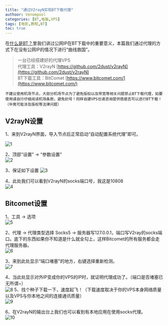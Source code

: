 ```yaml
---
title: "通过V2rayN实现BT下载代理"
authoor: Venompool
categories: [BT,电脑,VPS]
tags: [电影,教程,BT]
toc: true
---
```


在[什么是BT？](https://blog.venompool.fun/posts/%E4%BB%80%E4%B9%88%E6%98%AFBT/)里我们讲过公网IP在BT下载中的重要意义，本篇我们通过代理的方式下在没有公网IP的情况下进行“曲线救国”。  
  
> 一台已经搭建好的代理VPS  
> 代理工具：V2rayN [https://github.com/2dust/v2rayN](https://github.com/2dust/v2rayN)  
> BT下载工具：BitComet [https://www.bitcomet.com/](https://www.bitcomet.com/)  
  
`不建议使用机场节点，大部分机场节点为了避免版权以及带宽等相关问题禁止BT下载代理，如要使用请自行仔细阅读机场条款，避免封号！同样自建VPS也请咨询提供商是否可以进行BT下载！（毕竟可能涉及版权等法律问题）`  

## V2rayN设置
1、来到V2rayN界面，导入节点后正常启动“自动配置系统代理”即可。  
  
![1](https://cdn.venompool.fun/blog.v.fun/231220-1/1.png)  
  
2、顶部“设置” -> “参数设置”  
![2](https://cdn.venompool.fun/blog.v.fun/231220-1/2.png)  
  
3、保证如下设置
![3](https://cdn.venompool.fun/blog.v.fun/231220-1/3.png)  
  
4、此处我们可以看到V2rayN的socks端口号，我这是10808  
![4](https://cdn.venompool.fun/blog.v.fun/231220-1/4.png)  
  
## Bitcomet设置
1、工具 -> 选项  
![5](https://cdn.venompool.fun/blog.v.fun/231220-1/2.png)  
  
2、代理 -> 代理类型选择 Socks5 -> 服务器写127.0.0.1，端口写V2ray的socks端口。底下的东西如果你不知道是什么就全勾上，这样Bitcomet的所有服务都会走代理服务器。  
![6](https://cdn.venompool.fun/blog.v.fun/231220-1/6.png)  
  
3、来到此处显示“端口堵塞”的地方，右键选择重新检测。  
![7](https://cdn.venompool.fun/blog.v.fun/231220-1/7.png)  
  
4、当此处显示对外IP变成你的VPS的IP时，就证明代理成功了。（端口是否堵塞已无所谓~）  
![8](https://cdn.venompool.fun/blog.v.fun/231220-1/8.png)
5、找个种子下载一下，速度起飞！（下载速度取决于你的VPS本身网络质量以及VPS与你本地之间的连接通讯质量）  
![9](https://cdn.venompool.fun/blog.v.fun/231220-1/9.png)  
  
6、在V2rayN的输出台上我们也可以看到有本地应用在使用socks代理。  
![10](https://cdn.venompool.fun/blog.v.fun/231220-1/10.png)